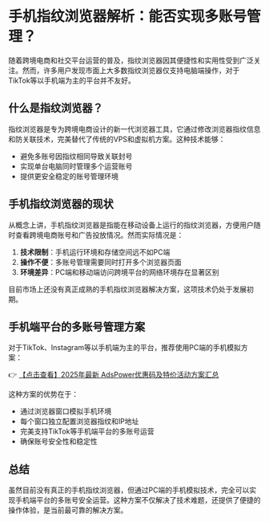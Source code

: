 # 手机指纹浏览器解析：能否实现多账号管理？

随着跨境电商和社交平台运营的普及，指纹浏览器因其便捷性和实用性受到广泛关注。然而，许多用户发现市面上大多数指纹浏览器仅支持电脑端操作，对于TikTok等以手机端为主的平台并不友好。

## 什么是指纹浏览器？

指纹浏览器是专为跨境电商设计的新一代浏览器工具，它通过修改浏览器指纹信息和防关联技术，完美替代了传统的VPS和虚拟机方案。这种技术能够：

- 避免多账号因指纹相同导致关联封号
- 实现单台电脑同时管理多个运营账号
- 提供更安全稳定的账号管理环境

## 手机指纹浏览器的现状

从概念上讲，手机指纹浏览器是指能在移动设备上运行的指纹浏览器，方便用户随时查看跨境电商账号和广告投放情况。然而实际情况是：

1. **技术限制**：手机运行环境和存储空间远不如PC端
2. **操作不便**：多账号管理需要同时打开多个浏览器页面
3. **环境差异**：PC端和移动端访问跨境平台的网络环境存在显著区别

目前市场上还没有真正成熟的手机指纹浏览器解决方案，这项技术仍处于发展初期。

## 手机端平台的多账号管理方案

对于TikTok、Instagram等以手机端为主的平台，推荐使用PC端的手机模拟方案：

👉 [【点击查看】2025年最新 AdsPower优惠码及特价活动方案汇总](https://bit.ly/adspower_free)

这种方案的优势在于：

- 通过浏览器窗口模拟手机环境
- 每个窗口独立配置浏览器指纹和IP地址
- 完美支持TikTok等手机端平台的多账号运营
- 确保账号安全性和稳定性

## 总结

虽然目前没有真正的手机指纹浏览器，但通过PC端的手机模拟技术，完全可以实现手机端平台的多账号安全运营。这种方案不仅解决了技术难题，还提供了便捷的操作体验，是当前最可靠的解决方案。